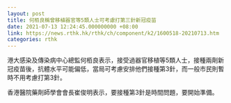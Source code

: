 ```yaml
---
layout: post
title: 何栢良稱曾移植器官等5類人士可考慮打第三針新冠疫苗
date: 2021-07-13 12:24:45.000000000 +08:00
link: https://news.rthk.hk/rthk/ch/component/k2/1600518-20210713.htm
categories: rthk
---
```


港大感染及傳染病中心總監何栢良表示，接受過器官移植等5類人士，接種兩劑新冠疫苗後，抗體水平可能偏低，當局可考慮安排他們接種第3針，而一般市民則暫時不用考慮打第3針。

香港醫院藥劑師學會會長崔俊明表示，要接種第3針是時間問題，要開始準備。
